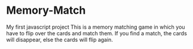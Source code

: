 # Memory-Match
My first javascript project
This is a memory matching game in which you have to flip over the cards and match them. If you find a match, the cards will disappear, else the cards will flip again.
